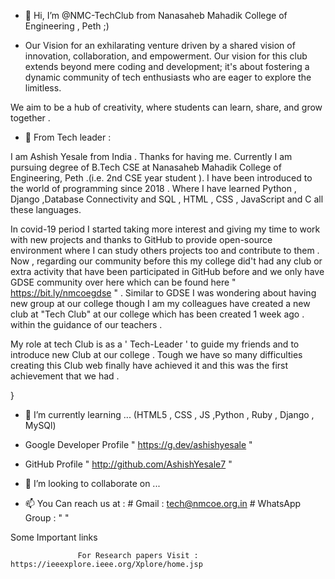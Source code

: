 - 👋 Hi, I’m @NMC-TechClub from Nanasaheb Mahadik College of Engineering , Peth ;)

- Our Vision for an exhilarating venture driven by a shared vision of innovation, collaboration, and empowerment. Our vision for this club extends beyond mere coding and development; it's about fostering a dynamic community of tech enthusiasts who are eager to explore the  limitless.

We aim to be a hub of creativity, where students can learn, share, and grow together . 


- 👀 From Tech leader  :

I am Ashish Yesale  from India . Thanks for having me. Currently I am pursuing degree of B.Tech CSE at Nanasaheb Mahadik College of Engineering, Peth .(i.e. 2nd CSE year student ).
I have been introduced to the world of programming since 2018 . Where I have learned Python , Django ,Database Connectivity and SQL  , HTML , CSS , JavaScript and  C all these languages.

In covid-19 period I started taking more interest and giving my time to work with new projects and thanks to GitHub to provide open-source environment where I can study others projects too and contribute to them .
Now , regarding our community before this my college did't had any club or extra activity that have been participated in GitHub before and we only have GDSE community over here which can be found here " https://bit.ly/nmcoegdse " .
Similar to GDSE I was wondering about having new group at our college though I am my colleagues have created a new club at "Tech Club" at our college which has been created 1 week ago .
within the guidance of our teachers . 

My role at tech Club is as a ' Tech-Leader ' to guide my friends and to introduce new Club at our college . Tough we have so many difficulties creating this Club web finally have achieved it and this was the first achievement that we had . 

  }


- 🌱 I’m currently learning ... (HTML5 , CSS , JS ,Python , Ruby , Django , MySQl)
-  Google Developer Profile " https://g.dev/ashishyesale "
-  GitHub Profile " http://github.com/AshishYesale7 "

 

- 💞️ I’m looking to collaborate on ...
- 📫 You Can reach us at :  # Gmail : tech@nmcoe.org.in
                            # WhatsApp Group : "  "

<!---
NMC-TechClub/NMC-TechClub is a ✨ special ✨ repository because its `README.md` (this file) appears on your GitHub profile.
You can click the Preview link to take a look at your changes.
--->


Some Important links  

                   For Research papers Visit :  https://ieeexplore.ieee.org/Xplore/home.jsp
